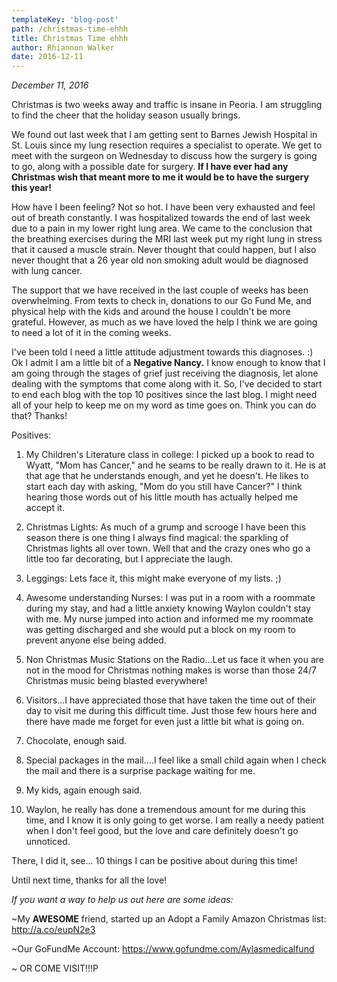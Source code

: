 ```yaml
---
templateKey: 'blog-post'
path: /christmas-time-ehhh
title: Christmas Time ehhh
author: Rhiannon Walker
date: 2016-12-11
---
```


_December 11, 2016_

Christmas is two weeks away and traffic is insane in Peoria.  I am struggling to find the cheer that the holiday season usually brings.



 We found out last week that I am getting sent to Barnes Jewish Hospital in St. Louis since my lung resection requires a specialist to operate.   We get to meet with the surgeon on Wednesday to discuss how the surgery is going to go, along with a possible date for surgery.  **If I have ever had any Christmas wish that meant more to me it would be to have the surgery this year!**


How have I been feeling?  Not so hot.  I have been very exhausted and feel out of breath constantly.  I was hospitalized towards the end of last week due to a pain in my lower right lung area.  We came to the conclusion that the breathing exercises during the MRI last week put my right lung in stress that it caused a muscle strain.  Never thought that could happen, but I also never thought that a 26 year old non smoking adult would be diagnosed with lung cancer.



The support that we have received in the last couple of weeks has been overwhelming.  From texts to check in, donations to our Go Fund Me, and physical help with the kids and around the house I couldn't be more grateful.  However, as much as we have loved the help I think we are going to need a lot of it in the coming weeks.



I've been told I need a little attitude adjustment towards this diagnoses. :)  Ok I admit I am a little bit of a **Negative Nancy.**  I know enough to know that I am going through the stages of grief just receiving the diagnosis, let alone dealing with the symptoms that come along with it. So, I've decided to start to end each blog with the top 10 positives since the last blog.  I might need all of your help to keep me on my word as time goes on.  Think you can do that?  Thanks!



Positives:

1.  My Children's Literature class in college:  I picked up a book to read to Wyatt, "Mom has Cancer," and he seams to be really drawn to it. He is at that age that he understands enough, and yet he doesn't.  He likes to start each day with asking, "Mom do you still have Cancer?"  I think hearing those words out of his little mouth has actually helped me accept it.

2.  Christmas Lights:  As much of a grump and scrooge I have been this season there is one thing I always find magical:  the sparkling of Christmas lights all over town.  Well that and the crazy ones who go a little too far decorating, but I appreciate the laugh.

3.  Leggings:  Lets face it, this might make everyone of my lists. ;)

4.  Awesome understanding Nurses:  I was put in a room with a roommate during my stay, and had a little anxiety knowing Waylon couldn't stay with me.  My nurse jumped into action and informed me my roommate was getting discharged and she would put a block on my room to prevent anyone else being added.

5.  Non Christmas Music Stations on the Radio...Let us face it when you are not in the mood for Christmas nothing makes is worse than those 24/7 Christmas music being blasted everywhere!

6.  Visitors...I have appreciated those that have taken the time out of their day to visit me during this difficult time.  Just those few hours here and there have made me forget for even just a little bit what is going on.

7.  Chocolate, enough said.

8.  Special packages in the mail....I feel like a small child again when I check the mail and there is a surprise package waiting for me.

9.  My kids, again enough said.

10. Waylon, he really has done a tremendous amount for me during this time, and I know it is only going to get worse.  I am really a needy patient when I don't feel good, but the love and care definitely doesn't go unnoticed.



There, I did it, see... 10 things I can be positive about during this time!



Until next time, thanks for all the love!



_If you want a way to help us out here are some ideas:_



~My **AWESOME** friend,  started up an Adopt a Family  Amazon Christmas list:  http://a.co/eupN2e3

~Our GoFundMe Account: https://www.gofundme.com/Aylasmedicalfund

~ OR COME VISIT!!!P